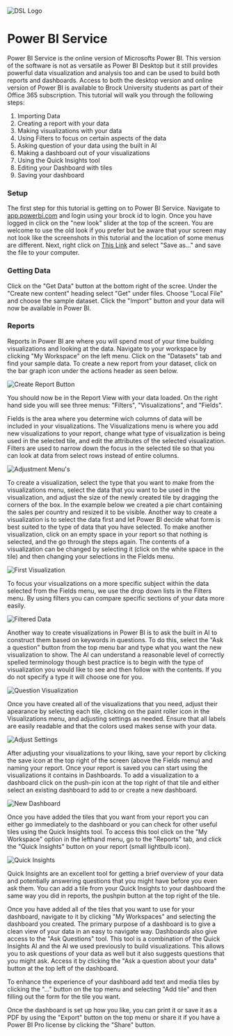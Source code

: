 ![DSL Logo][dsllogo]


# Power BI Service
Power BI Service is the online version of Microsofts Power BI.  This version of the software is not as versatile as Power BI Desktop but it still provides powerful data visualization and analysis too and can be used to build both reports and dashboards.  Access to both the desktop version and online version of Power BI is available to Brock University students as part of their Office 365 subscription.  This tutorial will walk you through the following steps:
1. Importing Data
2. Creating a report with your data
3. Making visualizations with your data
4. Using Filters to focus on certain aspects of the data
5. Asking question of your data using the built in AI
6. Making a dashboard out of your visualizations
7. Using the Quick Insights tool
8. Editing your Dashboard with tiles
9. Saving your dashboard


### Setup
The first step for this tutorial is getting on to Power BI Service.  Navigate to [app.powerbi.com](https://app.powerbi.com/home) and login using your brock id to login.  Once you have logged in click on the "new look" slider at the top of the screen.  You are welcome to use the old look if you prefer but be aware that your screen may not look like the screenshots in this tutorial and the location of some menus are different.   Next, right click on [This Link](Sample_Data.csv) and select "Save as..." and save the file to your computer.

### Getting Data
Click on the "Get Data" button at the bottom right of the scree.  Under the "Create new content" heading select "Get" under files.  Choose "Local File" and choose the sample dataset.  Click the "Import" button and your data will now be available in Power BI.

### Reports

Reports in Power BI are where you will spend most of your time building visualizations and looking at the data.  Navigate to your workspace by clicking "My Workspace" on the left menu.  Click on the "Datasets" tab and find your sample data.  To create a new report from your dataset, click on the bar graph icon under the actions header as seen below.

![Create Report Button][scrn1]

You should now be in the Report View with your data loaded.  On the right hand side you will see three menus: "Filters", "Visualizations", and "Fields".

Fields is the area where you determine wich columns of data will be included in your visualizations.  The Visualizations menu is where you add new visualizations to your report, change what type of visualization is being used in the selected tile, and edit the attributes of the selected visualization.  Filters are used to narrow down the focus in the selected tile so that you can look at data from select rows instead of entire columns.

![Adjustment Menu's][scrn2]

To create a visualization, select the type that you want to make from the visualizations menu, select the data that you want to be used in the visualization, and adjust the size of the newly created tile by dragging the corners of the box.  In the example below we created a pie chart containing the sales per country and resized it to be visible.  Another way to create a visualization is to select the data first and let Power BI decide what form is best suited to the type of data that you have selected.  To make another visualization, click on an empty space in your report so that nothing is selected, and the go through the steps again.  The contents of a visualization can be changed by selecting it (click on the white space in the tile) and then changing your selections in the Fields menu.

![First Visualization][scrn3]

To focus your visualizations on a more specific subject within the data selected from the Fields menu, we use the drop down lists in the Filters menu.  By using filters you can compare specific sections of your data more easily.

![Filtered Data][scrn4]

Another way to create visualizations in Power BI is to ask the built in AI to construct them based on keywords in questions.  To do this, select the "Ask a question" button from the top menu bar and type what you want the new visualization to show.  The AI can understand a reasonable level of correctly spelled terminology though best practice is to begin with the type of visualization you would like to see and then follow with the contents.  If you do not specify a type it will choose one for you.

![Question Visualization][scrn5]

Once you have created all of the visualizations that you need, adjust their apearance by selecting each tile, clicking on the paint roller icon in the Visualizations menu, and adjusting settings as needed.  Ensure that all labels are easily readable and that the colors used makes sense with your data.

![Adjust Settings][scrn6]

After adjusting your visualizations to your liking, save your report by clicking the save icon at the top right of the screen (above the Fields menu) and naming your report.  Once your report is saved you can start using the visualizations it contains in Dashboards.  To add a visualization to a dashboard click on the push-pin icon at the top right of that tile and either select an existing dashboard to add to or create a new dashboard.


![New Dashboard][scrn7]


Once you have added the tiles that you want from your report you can either go immediately to the dashboard or you can check for other useful tiles using the Quick Insights tool.  To access this tool click on the "My Workspace" option in the lefthand menu, go to the "Reports" tab, and click the "Quick Insights" button on your report (small lightbulb icon).
 
 ![Quick Insights][scrn8]
 

Quick Insights are an excellent tool for getting a brief overview of your data and potentially answering questions that you might have before you even ask them.  You can add a tile from your Quick Insights to your dashboard the same way you did in reports, the pushpin button at the top right of the tile.

Once you have added all of the tiles that you want to use for your dashboard, navigate to it by clicking "My Workspaces" and selecting the dashboard you created.  The primary purpose of a dashboard is to give a clean view of your data in an easy to navigate way.  Dashboards also give access to the "Ask Questions" tool.  This tool is a combination of the Quick Insights AI and the AI we used previously to build visualizations.  This allows you to ask questions of your data as well but it also suggests questions that you might ask.  Access it by clicking the "Ask a question about your data" button at the top left of the dashboard.

To enhance the experience of your dashboard add text and media tiles by clicking the "..." button on the top menu and selecting "Add tile" and then filling out the form for the tile you want.

Once the dashboard is set up how you like, you can print it or save it as a PDF by using the "Export" button on the top menu or share it if you have a Power BI Pro license by clicking the "Share" button.









<!--- Please use reference style images so that it is easier to update pictures later --->

[dsllogo]: dsl_logo.png
[scrn1]: pbi_img1.png
[scrn2]: pbi_img2.png
[scrn3]: pbi_img3.png
[scrn4]: pbi_img4.png
[scrn5]: pbi_img5.png
[scrn6]: pbi_img6.png
[scrn7]: pbi_img7.png
[scrn8]: pbi_img8.png
[scrn9]: pbi_img9.png
[scrn10]: pbi_img10.png
[scrn11]: pbi_img11.png
[scrn12]: pbi_img12.png
